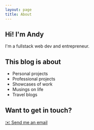 ```yaml
---
layout: page
title: About
---
```



## Hi! I'm Andy

I'm a fullstack web dev and entrepreneur. 

## This blog is about

- Personal projects
- Professional projects
- Showcases of work 
- Musings on life
- Travel blogs

## Want to get in touch? 
 
<a class="mb-52" href="mailto:andyfry01@gmail.com">✉️ Send me an email</a>